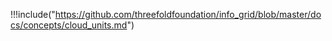 !!!include("https://github.com/threefoldfoundation/info_grid/blob/master/docs/concepts/cloud_units.md")

